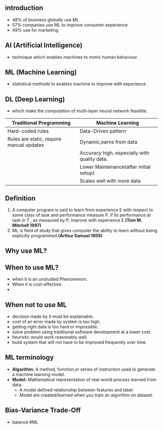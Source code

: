 
## introduction
- 48% of business globally use ML
- 57% companies use ML to improve consumer experience
- 49% use for marketing 
## AI (Artificial Intelligence)
- technique which enables machines to mimic human behaviour.
## ML (Machine Learning)
- statistical methods to enables machine to improve with experience.
## DL (Deep Learning)
 - which make the computation of multi-layer neural network feasible.

| Traditional Programming                  | Machine Learning                             |
| ---------------------------------------- | -------------------------------------------- |
| Hard-coded rules                         | Data-Driven pattern                          |
| Rules are static, require manual updates | Dynamic,earns from data                      |
|                                          | Accuracy high, especially with quality data. |
|                                          | Lower Maintenance(after initial setup)       |
|                                          | Scales well with more data                   |
## Definition
1. A computer program is said to learn from experience E with respect to some class of task and performance measure P, if its performance at task in T , as measured by P, improve with experience E.**(Tom M. Mitchell 1997)**
2. ML is field of study that gives computer the ability to learn without being explicitly programmed.**(Arthur Samuel 1959)**

## Why use ML?

## When to use ML? 
- when it is an unstudied Phenomenon.
- When it is cost-effective.
- 
## When not to use ML
- decision made by it must be explainable.
- cost of an error made by system is too high.
- getting right data is too hard or impossible.
- solve problem using traditional software development at a lower cost.
- heuristic would work reasonably well.
- build system that will not have to be improved frequently over time.

## ML terminology
- **Algorithm:** A method, function,or series of instruction used to generate a machine learning model.
- **Model:** Mathematical representation of real-world process learned from data.
	- A model defined relationship between features and label.
	- Model are created/learned when you train an algorithm on dataset.

## Bias-Variance Trade-Off
- balance 
#ML